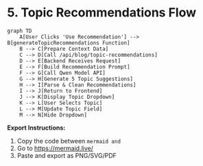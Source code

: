 # 5. Topic Recommendations Flow

```mermaid
graph TD
    A[User Clicks 'Use Recommendation'] --> B[generateTopicRecommendations Function]
    B --> C[Prepare Context Data]
    C --> D[Call /api/blog/topic-recommendations]
    D --> E[Backend Receives Request]
    E --> F[Build Recommendation Prompt]
    F --> G[Call Qwen Model API]
    G --> H[Generate 5 Topic Suggestions]
    H --> I[Parse & Clean Recommendations]
    I --> J[Return to Frontend]
    J --> K[Display Topic Dropdown]
    K --> L[User Selects Topic]
    L --> M[Update Topic Field]
    M --> N[Hide Dropdown]
```

**Export Instructions:**
1. Copy the code between ```mermaid and ```
2. Go to https://mermaid.live/
3. Paste and export as PNG/SVG/PDF 